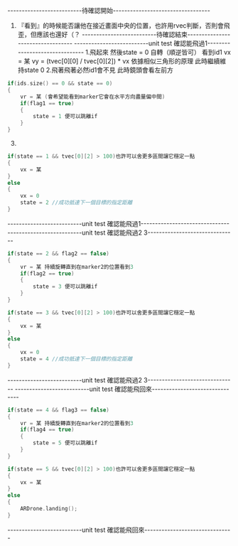 --------------------------待確認開始----------------------------------
1. 『看到』的時候能否讓他在接近畫面中央的位置，也許用rvec判斷，否則會飛歪，但應該也還好（？
--------------------------待確認結束----------------------------------
--------------------------unit test 確認能飛過1-------------------------------
1.飛起來 然後state = 0 自轉（順逆皆可） 看到id1 vx = 某 vy = (tvec[0][0] / tvec[0][2]) * vx
依據相似三角形的原理 此時繼續維持state 0
2.飛著飛著必然id1會不見 此時鏡頭會看左前方
```cpp
if(ids.size() == 0 && state == 0)
{
    vr = 某 (會希望能看到marker它會在水平方向盡量偏中間)
    if(flag1 == true)
    {
        state = 1 便可以跳離if
    }
}
```
3.
```cpp
if(state == 1 && tvec[0][2] > 100)也許可以舍更多區間讓它穩定一點
{
    vx = 某
}
else
{
    vx = 0
    state = 2 //成功抵達下一個目標的指定距離
}
```
--------------------------unit test 確認能飛過1-------------------------------
--------------------------unit test 確認能飛過2 3-------------------------------
```cpp
if(state == 2 && flag2 == false)
{
    vr = 某 持續旋轉直到在marker2的位置看到3
    if(flag2 == true)
    {
        state = 3 便可以跳離if
    }
}
```
```cpp
if(state == 3 && tvec[0][2] > 100)也許可以舍更多區間讓它穩定一點
{
    vx = 某
}
else
{
    vx = 0
    state = 4 //成功抵達下一個目標的指定距離
}
```
--------------------------unit test 確認能飛過2 3-------------------------------
--------------------------unit test 確認能飛回來-------------------------------
```cpp
if(state == 4 && flag3 == false)
{
    vr = 某 持續旋轉直到在marker2的位置看到3
    if(flag4 == true)
    {
        state = 5 便可以跳離if
    }
}

if(state == 5 && tvec[0][2] > 100)也許可以舍更多區間讓它穩定一點
{
    vx = 某
}
else
{
    ARDrone.landing();
}

```
--------------------------unit test 確認能飛回來-------------------------------
